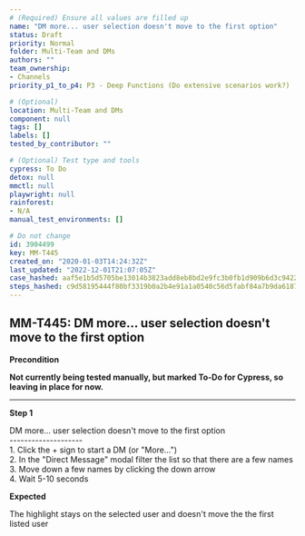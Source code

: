```yaml
---
# (Required) Ensure all values are filled up
name: "DM more... user selection doesn't move to the first option"
status: Draft
priority: Normal
folder: Multi-Team and DMs
authors: ""
team_ownership:
- Channels
priority_p1_to_p4: P3 - Deep Functions (Do extensive scenarios work?)

# (Optional)
location: Multi-Team and DMs
component: null
tags: []
labels: []
tested_by_contributor: ""

# (Optional) Test type and tools
cypress: To Do
detox: null
mmctl: null
playwright: null
rainforest:
- N/A
manual_test_environments: []

# Do not change
id: 3904499
key: MM-T445
created_on: "2020-01-03T14:24:32Z"
last_updated: "2022-12-01T21:07:05Z"
case_hashed: aaf5e1b5d5705be13014b3823add8eb8bd2e9fc3b0fb1d909b6d3c9422349f73bcc4b76538beeef654db8a1c86fdd0f4
steps_hashed: c9d58195444f80bf3319b0a2b4e91a1a0540c56d5fabf84a7b9da61870fb50515dfcad7172da3d0e948ddb25a6d4b71f
---
```


<!-- (Auto-generated) Based on frontmatter's "key" and "name" -->

## MM-T445: DM more... user selection doesn't move to the first option

**Precondition**

**Not currently being tested manually, but marked To-Do for Cypress, so leaving in place for now.**

---

**Step 1**

DM more... user selection doesn't move to the first option\
\--------------------\
1\. Click the + sign to start a DM (or "More...")\
2\. In the "Direct Message" modal filter the list so that there are a few names\
3\. Move down a few names by clicking the down arrow\
4\. Wait 5-10 seconds

**Expected**

The highlight stays on the selected user and doesn't move the the first listed user
